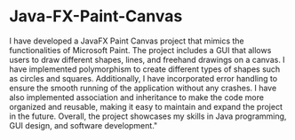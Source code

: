 # Java-FX-Paint-Canvas
I have developed a JavaFX Paint Canvas project that mimics the functionalities of Microsoft Paint. The project includes a GUI that allows users to draw different shapes, lines, and freehand drawings on a canvas. I have implemented polymorphism to create different types of shapes such as circles and squares. Additionally, I have incorporated error handling to ensure the smooth running of the application without any crashes. I have also implemented association and inheritance to make the code more organized and reusable, making it easy to maintain and expand the project in the future. Overall, the project showcases my skills in Java programming, GUI design, and software development."
